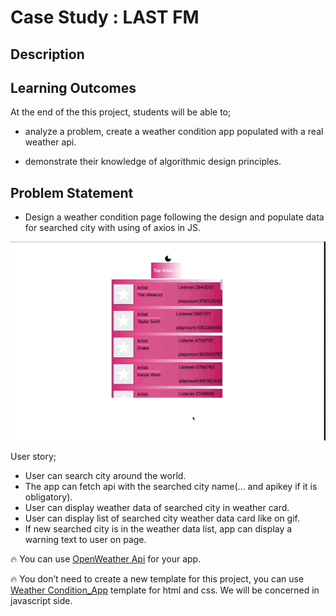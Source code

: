 

# Case Study : LAST FM 

## Description


## Learning Outcomes

At the end of the this project, students will be able to;

- analyze a problem, create a weather condition app populated with a real weather api.

- demonstrate their knowledge of algorithmic design principles.

   
## Problem Statement

- Design a weather condition page following the design and populate data for searched city with using of axios in JS.

![Form](lastfm.gif)

User story;

  - User can search city around the world.
  - The app can fetch api with the searched city name(... and apikey if it is obligatory).
  - User can display weather data of searched city in weather card.
  - User can display list of searched city weather data card like on gif.
  - If new searched city is in the weather data list, app can display a warning text to user on page.

🔥 You can use [OpenWeather Api](https://openweathermap.org/) for your app. 

🔥 You don’t need to create a new template for this project, you can use [Weather Condition_App](https://github.com/clarusway/clarusway-full-stack-9-21/tree/main/javascript/projects/006%20-%20Weather_Condition_App(JS-06)) template for html and css. We will be concerned in javascript side.
